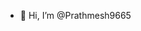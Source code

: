 - 👋 Hi, I’m @Prathmesh9665


<!---
Prathmesh9665/Prathmesh9665 is a ✨ special ✨ repository because its `README.md` (this file) appears on your GitHub profile.
You can click the Preview link to take a look at your changes.
--->
